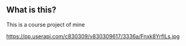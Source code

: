 ## What is this?

This is a course project of mine

https://pp.userapi.com/c830309/v830309617/3336a/Fnxk8YrfILs.jpg



